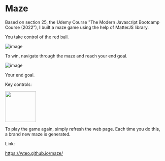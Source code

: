 # Maze

Based on section 25, the Udemy Course "The Modern Javascript Bootcamp Course (2022"), I built a maze game using the help of MatterJS library.

You take control of the red ball. 

![image](https://user-images.githubusercontent.com/87306585/162549044-01f117ac-99a3-466a-9e48-52ce5854ba07.png)

To win, navigate through the maze and reach your end goal.

![image](https://user-images.githubusercontent.com/87306585/162549094-bcf61d8b-371e-44f4-a69e-7ccd7183fea2.png)

Your end goal.

Key controls:

<img src="https://user-images.githubusercontent.com/87306585/162548949-cf163930-2ce7-4f2a-8c69-ed985d491bba.png" width="100" height="100">

To play the game again, simply refresh the web page. Each time you do this, a brand new maze is generated.

Link:

https://wteo.github.io/maze/
